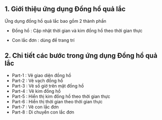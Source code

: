 ## 1. Giới thiệu ứng dụng Đồng hồ quả lắc
Ứng dụng đồng hồ quả lắc bao gồm 2 thành phần

- Đồng hồ : Cập nhật thời gian và kim đồng hồ theo thời gian thực

- Con lắc đơn : dùng để trang trí

## 2. Chi tiết các bước trong ứng dụng Đồng hồ quả lắc

- Part-1 : Vẽ giao diện đồng hồ
- Part-2 : Vẽ vạch đồng hồ
- Part-3 : Vẽ số giờ trên mặt đồng hồ
- Part-4 : Vẽ kim đồng hồ
- Part-5 : Hiển thị kim đồng hồ theo thời gian thực
- Part-6 : Hiển thị thời gian theo thời gian thực
- Part-7 : Vẽ con lắc đơn
- Part-8 : Di chuyển con lắc đơn
